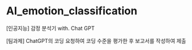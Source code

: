 # AI_emotion_classification
[인공지능] 감정 분석기 with. Chat GPT

[팀과제] ChatGPT의 코딩 요청하여 코딩 수준을 평가한 후 보고서를 작성하여 제출

<!--안녕하세요!

우리가 배운 인공 지능 알고리즘 중 하나를 해도 좋고 다른 프로그램을 정해도 상관없어요.

팀에서 프로그램 하나를 정해 챗GPT에게 요청한 후, 

코딩 수준을 평가한 후, 보고서로 작성하여 제출하면 됩니다! 

팀에서 선정한 프로그램을 chatGPT더러 만들어 달라고 하고, 

그 결과를 가지고 여러가지 시험을 해보면 됩니다.

올바른 output을 받아도, "틀렸다. 다시 해달라"고 해보고, 

미흡한 점이 있으면 가이드를 하여 제대로 된 것을 만들도록 하고,

source code만 말고, flow graph, pseudo code,  test case도 달라고 해보고,

학생이 작성한 code를 주면서, 무엇이 잘못되었던지 미흡한지 물어 보는 등입니다.

마지막으로, chatGPT가 가지고 올 긍정적/부정적 영향에 대해 생각해 보고,

이것이 교육, 인문계열, entertainment (웹툰, 영화, 공연 등), 문학, 예술 등에 미칠 영향에 대해 생각을 정리해서 제출하면 됩니다.



추신: 분량 제한 없이 자유롭게 쓰면 되고, 배점은 다른 일반 과제와 동일합니다.

체험한 후 본인 스스로 평가해보고, 앞으로 이용할  수 있는지 이용하면 편리할 것인지 생각해 보는 기회가 되었으면 합니다.-->
